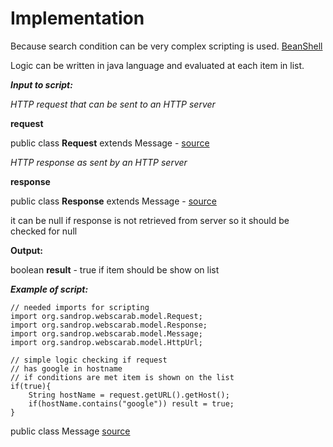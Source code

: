 # Implementation #

Because search condition can be very complex scripting is used. [BeanShell](http://www.beanshell.org/)

Logic can be written in java language and evaluated at each item in list.


_**Input to script:**_

_HTTP request that can be sent to an HTTP server_

**request**

public class **Request** extends Message  - [source](http://code.google.com/p/sandrop/source/browse/projects/SandroProxyLib/src/org/sandrop/webscarab/model/Request.java)

_HTTP response as sent by an HTTP server_

**response**

public class **Response** extends Message - [source](http://code.google.com/p/sandrop/source/browse/projects/SandroProxyLib/src/org/sandrop/webscarab/model/Response.java)

it can be null if response is not retrieved from server so it should be checked for null


**Output:**

boolean **result** - true if item should be show on list

_**Example of script:**_

```
// needed imports for scripting
import org.sandrop.webscarab.model.Request;
import org.sandrop.webscarab.model.Response;
import org.sandrop.webscarab.model.Message;
import org.sandrop.webscarab.model.HttpUrl;

// simple logic checking if request
// has google in hostname
// if conditions are met item is shown on the list
if(true){
    String hostName = request.getURL().getHost();
    if(hostName.contains("google")) result = true;
}
```

public class Message [source](http://code.google.com/p/sandrop/source/browse/projects/SandroProxyLib/src/org/sandrop/webscarab/model/Message.java)